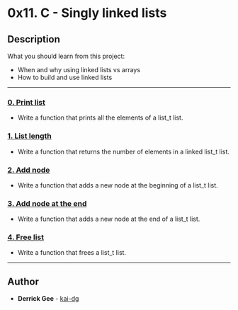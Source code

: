 # 0x11. C - Singly linked lists

## Description
What you should learn from this project:

* When and why using linked lists vs arrays
* How to build and use linked lists

---

### [0. Print list](./0-print_list.c)
* Write a function that prints all the elements of a list_t list.

### [1. List length](./1-list_len.c)
* Write a function that returns the number of elements in a linked list_t list.

### [2. Add node](./2-add_node.c)
* Write a function that adds a new node at the beginning of a list_t list.

### [3. Add node at the end](./3-add_node_end.c)
* Write a function that adds a new node at the end of a list_t list.

### [4. Free list](./4-free_list.c)
* Write a function that frees a list_t list.

---

## Author
* **Derrick Gee** - [kai-dg](https://github.com/kai-dg)

